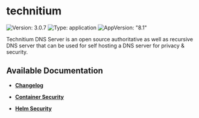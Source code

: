 # technitium

![Version: 3.0.7](https://img.shields.io/badge/Version-3.0.7-informational?style=flat-square) ![Type: application](https://img.shields.io/badge/Type-application-informational?style=flat-square) ![AppVersion: "8.1"](https://img.shields.io/badge/AppVersion-"8.1"-informational?style=flat-square)

Technitium DNS Server is an open source authoritative as well as recursive DNS server that can be used for self hosting a DNS server for privacy & security.

## Available Documentation

- [**Changelog**](CHANGELOG)

- [**Container Security**](container-security)

- [**Helm Security**](helm-security)

